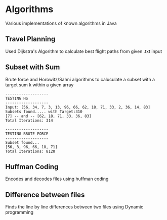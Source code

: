 # Algorithms
Various implementations of known algorithms in Java

## Travel Planning
Used Dijkstra's Algorithm to calculate best flight paths from given .txt input

## Subset with Sum
Brute force and Horowitz/Sahni algorithms to caluculate a subset with a target sum k within a given array

```
-------------------
TESTING HS
-------------------
Input: [56, 34, 7, 3, 13, 96, 66, 62, 18, 71, 33, 2, 36, 14, 83]
Subsets found..... with Target:310
[7] -- and -- [62, 18, 71, 33, 36, 83]
Total Iterations: 314

-------------------
TESTING BRUTE FORCE
-------------------
Subset found...
[56, 3, 96, 66, 18, 71]
Total Iterations: 8120
```

## Huffman Coding
Encodes and decodes files using huffman coding

## Difference between files
Finds the line by line differences between two files using Dynamic programming
